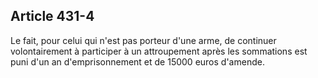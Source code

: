 Article 431-4
----
Le fait, pour celui qui n'est pas porteur d'une arme, de continuer
volontairement à participer à un attroupement après les sommations est puni d'un
an d'emprisonnement et de 15000 euros d'amende.
